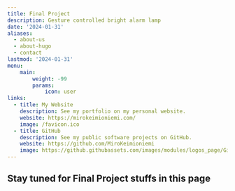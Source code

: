 ```yaml
---
title: Final Project
description: Gesture controlled bright alarm lamp
date: '2024-01-31'
aliases:
  - about-us
  - about-hugo
  - contact
lastmod: '2024-01-31'
menu:
    main: 
        weight: -99
        params:
            icon: user
links:
  - title: My Website
    description: See my portfolio on my personal website.
    website: https://mirokeimioniemi.com/
    image: /favicon.ico
  - title: GitHub
    description: See my public software projects on GitHub.
    website: https://github.com/MiroKeimioniemi
    image: https://github.githubassets.com/images/modules/logos_page/GitHub-Mark.png
---
```


## Stay tuned for Final Project stuffs in this page